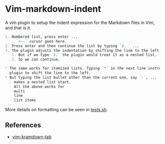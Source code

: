 Vim-markdown-indent
===================

A vim plugin to setup the indent expression for the Markdown files in Vim, and
that is it.

``` markdown
1. Numbered list, press enter ...
   . `<--` cursor goes here.
2. Press enter and then continue the list by typing `3. ` ...
3. The plugin adjusts the indentation by shifting the line to the left.
   1. But if we type `1.` the plugin would treat it as a nested list.
   2. So we can continue.

* The same works for itemized lists. Typing `*` in the next line instructs
  plugin to shift the line to the left.
* But typing the list bullet other than the current one, say `-`, ...
  - makes a nested list start.
  - All the above works for
    multi
    line
  - list items

```

More details on formatting can be seen in [tests.sh](./test.sh).

References
----------

* [vim-kramdown-tab](https://github.com/mzlogin/vim-kramdown-tab)
